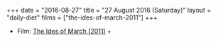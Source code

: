+++
date = "2016-08-27"
title = "27 August 2016 (Saturday)"
layout = "daily-diet"
films = ["the-ides-of-march-2011"]
+++

<ul>
<li class="entry films">Film: <a href="/films/the-ides-of-march-2011">The Ides of March (2011)</a> +</li>
</ul>